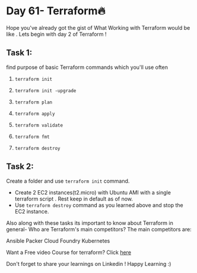 # Day 61- Terraform🔥

Hope you've already got the gist of What Working with Terraform would be like . Lets begin
with day 2 of Terraform !



## Task 1:
find purpose of  basic Terraform commands which you'll use often 

1. `terraform init`

2. `terraform init -upgrade`

3. `terraform plan`

4. `terraform apply`

5. `terraform validate`

6. `terraform fmt`

7. `terraform destroy`



## Task 2: 
  Create a folder and use `terraform init` command.
- Create 2 EC2 instances(t2.micro) with Ubuntu AMI with a single terraform script . 
   Rest keep in default as of now.
- Use `terraform destroy` command as you learned above and stop the EC2 instance.




Also along with these tasks its important to know about Terraform in general-
Who are Terraform's main competitors?
The main competitors are:

Ansible
Packer
Cloud Foundry
Kubernetes

Want a Free video Course for terraform? Click [here](https://bit.ly/tws-terraform)

Don't forget to share your learnings on Linkedin ! Happy Learning :)
